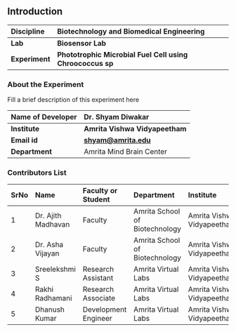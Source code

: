 ## Introduction


<b>Discipline | <b>Biotechnology and Biomedical Engineering
:--|:--|
<b> Lab | <b> Biosensor Lab
<b> Experiment|     <b> Phototrophic Microbial Fuel Cell using Chroococcus sp

### About the Experiment 

Fill a brief description of this experiment here

<b>Name of Developer | <b> Dr. Shyam Diwakar 
:--|:--|
<b> Institute | <b>  Amrita Vishwa Vidyapeetham
<b> Email id|     <b>  shyam@amrita.edu
<b> Department |  Amrita Mind Brain Center

### Contributors List

SrNo | Name | Faculty or Student | Department| Institute | Email id
:--|:--|:--|:--|:--|:--|
1 | Dr. Ajith Madhavan | Faculty | Amrita School of Biotechnology | Amrita Vishwa Vidyapeetham | ajithm@am.amrita.edu
2 | Dr. Asha Vijayan | Faculty | Amrita School of Biotechnology | Amrita Vishwa Vidyapeetham | ashavijayan@am.amrita.edu
3 | Sreelekshmi S | Research Assistant | Amrita Virtual Labs | Amrita Vishwa Vidyapeetham | sreelekshmis@am.amrita.edu 
4 | Rakhi Radhamani | Research Associate | Amrita Virtual Labs | Amrita Vishwa Vidyapeetham | rakhir@am.amrita.edu
5 | Dhanush Kumar | Development Engineer | Amrita Virtual Labs | Amrita Vishwa Vidyapeetham | dhanushkumar@am.amrita.edu
